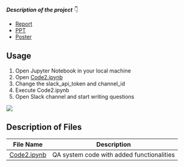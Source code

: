 ***Description of the project*** 👇
* [Report](https://github.com/AparGarg99/BI-Bot/blob/master/Added_Functionalities/Report.docx)
* [PPT](https://github.com/AparGarg99/BI-Bot/blob/master/Added_Functionalities/PPT.pptx)
* [Poster](https://github.com/AparGarg99/BI-Bot/blob/master/Added_Functionalities/Poster.pptx)


## Usage
1. Open Jupyter Notebook in your local machine
2. Open [Code2.ipynb](https://github.com/AparGarg99/BI-Bot/blob/master/Code.ipynb) 
3. Change the slack_api_token and channel_id
4. Execute Code2.ipynb
5. Open Slack channel and start writing questions

<img src="https://user-images.githubusercontent.com/54896849/117612235-7b740d00-b182-11eb-8fc9-2deeb67b9827.gif">

## Description of Files

File Name                                                                                            |  Description
-----------------                                                                                    |--------------------------------------------------------------------------
[Code2.ipynb](https://github.com/AparGarg99/BI-Bot/blob/master/Added_Functionalities/Code2.ipynb)    | QA system code with added functionalities
